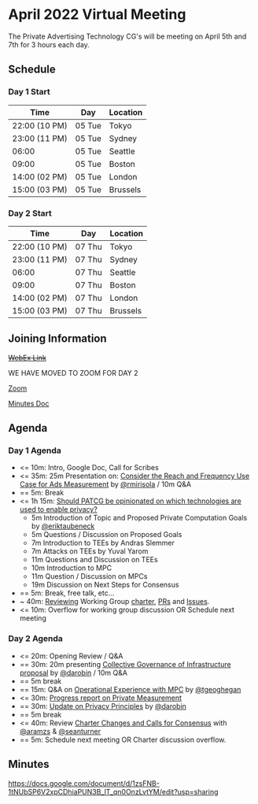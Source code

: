# April 2022 Virtual Meeting

The Private Advertising Technology CG's will be meeting on April 5th and 7th for 3 hours each day.

## Schedule 

### Day 1 Start 

| Time          | Day    | Location      |
| ------------- | ------ | ------------- |
| 22:00 (10 PM) | 05 Tue | Tokyo         |
| 23:00 (11 PM) | 05 Tue | Sydney        |
| 06:00         | 05 Tue | Seattle       |
| 09:00         | 05 Tue | Boston        |
| 14:00 (02 PM) | 05 Tue | London        |
| 15:00 (03 PM) | 05 Tue | Brussels      |

### Day 2 Start 

| Time          | Day    | Location      |
| ------------- | ------ | ------------- |
| 22:00 (10 PM) | 07 Thu | Tokyo         |
| 23:00 (11 PM) | 07 Thu | Sydney        |
| 06:00         | 07 Thu | Seattle       |
| 09:00         | 07 Thu | Boston        |
| 14:00 (02 PM) | 07 Thu | London        |
| 15:00 (03 PM) | 07 Thu | Brussels      |

## Joining Information

~~[WebEx Link](https://mit.webex.com/mit/j.php?MTID=m6ba2258ea91917d9b56eb3e3865cda09)~~

WE HAVE MOVED TO ZOOM FOR DAY 2

[Zoom](https://mit.zoom.us/j/95356244879?pwd=NDBwZmxleTMwcHFpZG1MZW1tUXhVUT09)

[Minutes Doc](https://docs.google.com/document/d/1zsFNB-1tNUbSP6V2xpCDhiaPUN3B_lT_qn0OnzLvtYM/edit#heading=h.emacos7anbx5)


## Agenda

### Day 1 Agenda

- <= 10m: Intro, Google Doc, Call for Scribes
- <= 35m: 25m Presentation on: [Consider the Reach and Frequency Use Case for Ads Measurement](https://github.com/patcg/meetings/issues/12) by [@rmirisola](https://github.com/rmirisola) / 10m Q&A
- == 5m: Break
- <= 1h 15m: [Should PATCG be opinionated on which technologies are used to enable privacy?](https://github.com/patcg/meetings/issues/39)
  - 5m Introduction of Topic and Proposed Private Computation Goals by [@eriktaubeneck](https://github.com/eriktaubeneck) 
  - 5m Questions / Discussion on Proposed Goals 
  - 7m Introduction to TEEs by Andras Slemmer 
  - 7m Attacks on TEEs by Yuval Yarom
  - 11m Questions and Discussion on TEEs
  - 10m Introduction to MPC
  - 11m Question / Discussion on MPCs 
  - 19m Discussion on Next Steps for Consensus 
- == 5m: Break, free talk, etc...
- ~ 40m: [Reviewing](https://github.com/patcg/meetings/issues/7) Working Group [charter](https://github.com/patcg/patwg-charter/blob/main/charter.html), [PRs](https://github.com/patcg/patwg-charter/pulls) and [Issues](https://github.com/patcg/patwg-charter/issues). 
- <= 10m: Overflow for working group discussion OR Schedule next meeting

### Day 2 Agenda

- <= 20m: Opening Review / Q&A
- == 30m: 20m presenting [Collective Governance of Infrastructure proposal](https://github.com/patcg/meetings/issues/40) by [@darobin](https://github.com/darobin) / 10m Q&A
- == 5m break
- == 15m: Q&A on [Operational Experience with MPC](https://github.com/patcg/meetings/issues/44) by [@tgeoghegan](https://github.com/tgeoghegan)
- <= 30m: [Progress report on Private Measurement](https://github.com/patcg/meetings/issues/42)
- == 30m: [Update on Privacy Principles](https://github.com/patcg/meetings/issues/43) by [@darobin](https://github.com/darobin)
- == 5m break
- <= 40m: Review [Charter Changes and Calls for Consensus](https://github.com/patcg/patcg.github.io/pulls) with [@aramzs](https://github.com/AramZS) & [@seanturner](https://github.com/seanturner)
- == 5m: Schedule next meeting OR Charter discussion overflow. 

## Minutes

https://docs.google.com/document/d/1zsFNB-1tNUbSP6V2xpCDhiaPUN3B_lT_qn0OnzLvtYM/edit?usp=sharing
